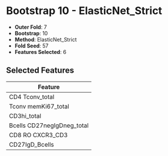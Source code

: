 # Bootstrap 10 - ElasticNet_Strict

- **Outer Fold**: 7
- **Bootstrap**: 10
- **Method**: ElasticNet_Strict
- **Fold Seed**: 57
- **Features Selected**: 6

## Selected Features

| Feature |
|---------|
| CD4 Tconv_total |
| Tconv memKi67_total |
| CD3hi_total |
| Bcells CD27negIgDneg_total |
| CD8 RO CXCR3_CD3 |
| CD27IgD_Bcells |
